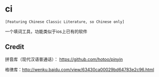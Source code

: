 # ci
```
[Featuring Chinese Classic Literature, so Chinese only]
```

一个填词工具，功能类似于ios上已有的软件

## Credit
拼音库（现代汉语普通话）： https://github.com/hotoo/pinyin

格律库：http://wenku.baidu.com/view/63430ca00029bd64783e2c96.html